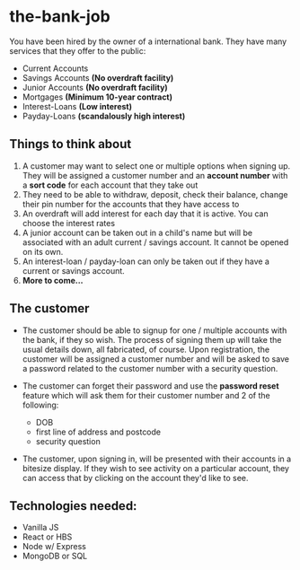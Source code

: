 # the-bank-job

You have been hired by the owner of a international bank. They have many services that they offer to the public:

* Current Accounts
* Savings Accounts **(No overdraft facility)**
* Junior Accounts **(No overdraft facility)**
* Mortgages **(Minimum 10-year contract)**
* Interest-Loans **(Low interest)**
* Payday-Loans **(scandalously high interest)**

## Things to think about

1. A customer may want to select one or multiple options when signing up. They will be assigned a customer number and an **account number** with a **sort code** for each account that they take out
2. They need to be able to withdraw, deposit, check their balance, change their pin number for the accounts that they have access to
3. An overdraft will add interest for each day that it is active. You can choose the interest rates
4. A junior account can be taken out in a child's name but will be associated with an adult current / savings account. It cannot be opened on its own.
5. An interest-loan / payday-loan can only be taken out if they have a current or savings account.
6. **More to come...**

## The customer

* The customer should be able to signup for one / multiple accounts with the bank, if they so wish. The process of signing them up will take the usual details down, all fabricated, of course. Upon registration, the customer will be assigned a customer number and will be asked to save a password related to the customer number with a security question. 

* The customer can forget their password and use the **password reset** feature which will ask them for their customer number and 2 of the following: 
  * DOB
  * first line of address and postcode
  * security question
  
* The customer, upon signing in, will be presented with their accounts in a bitesize display. If they wish to see activity on a particular account, they can access that by clicking on the account they'd like to see. 

## Technologies needed: 

* Vanilla JS
* React or HBS
* Node w/ Express
* MongoDB or SQL
